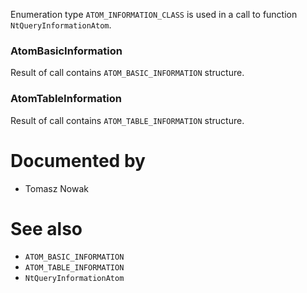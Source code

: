 Enumeration type `ATOM_INFORMATION_CLASS` is used in a call to function `NtQueryInformationAtom`.

### AtomBasicInformation

Result of call contains `ATOM_BASIC_INFORMATION` structure.

### AtomTableInformation

Result of call contains `ATOM_TABLE_INFORMATION` structure.

# Documented by

* Tomasz Nowak

# See also

* `ATOM_BASIC_INFORMATION`
* `ATOM_TABLE_INFORMATION`
* `NtQueryInformationAtom`
